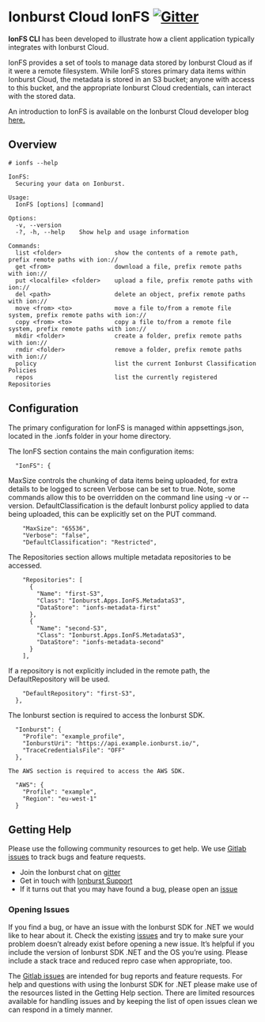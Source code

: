 # Ionburst Cloud IonFS [![Gitter](https://badges.gitter.im/ionburstlimited/community.svg)](https://gitter.im/ionburstlimited/community?utm_source=badge&utm_medium=badge&utm_campaign=pr-badge)

**IonFS CLI** has been developed to illustrate how a client application typically integrates with Ionburst Cloud. 

IonFS provides a set of tools to manage data stored by Ionburst Cloud as if it were a remote filesystem. While IonFS stores primary data items within Ionburst Cloud, the metadata is stored in an S3 bucket; anyone with access to this bucket, and the appropriate Ionburst Cloud credentials, can interact with the stored data. 

An introduction to IonFS is available on the Ionburst Cloud developer blog [here.](https://ionburst.cloud/blog/ionfs-a-client-and-metadata-store-for-ionburst/) 

## Overview

```
# ionfs --help 

IonFS: 
  Securing your data on Ionburst. 

Usage: 
  IonFS [options] [command] 

Options: 
  -v, --version 
  -?, -h, --help    Show help and usage information 

Commands: 
  list <folder>               show the contents of a remote path, prefix remote paths with ion:// 
  get <from>                  download a file, prefix remote paths with ion:// 
  put <localfile> <folder>    upload a file, prefix remote paths with ion:// 
  del <path>                  delete an object, prefix remote paths with ion:// 
  move <from> <to>            move a file to/from a remote file system, prefix remote paths with ion:// 
  copy <from> <to>            copy a file to/from a remote file system, prefix remote paths with ion:// 
  mkdir <folder>              create a folder, prefix remote paths with ion:// 
  rmdir <folder>              remove a folder, prefix remote paths with ion:// 
  policy                      list the current Ionburst Classification Policies 
  repos                       list the currently registered Repositories 
```

## Configuration

The primary configuration for IonFS is managed within appsettings.json, located in the .ionfs folder in your home directory. 

The IonFS section contains the main configuration items: 

```
  "IonFS": { 
```

MaxSize controls the chunking of data items being uploaded, for extra details to be logged to screen Verbose can be set to true.  Note, some commands allow this to be overridden on the command line using -v or --version.  DefaultClassification is the default Ionburst policy applied to data being uploaded, this can be explicitly set on the PUT command. 

```
    "MaxSize": "65536",
    "Verbose": "false",
    "DefaultClassification": "Restricted", 
```

The Repositories section allows multiple metadata repositories to be accessed.   

```
    "Repositories": [ 
      { 
        "Name": "first-S3", 
        "Class": "Ionburst.Apps.IonFS.MetadataS3", 
        "DataStore": "ionfs-metadata-first" 
      }, 
      { 
        "Name": "second-S3", 
        "Class": "Ionburst.Apps.IonFS.MetadataS3", 
        "DataStore": "ionfs-metadata-second" 
      } 
    ], 
```

If a repository is not explicitly included in the remote path, the DefaultRepository will be used. 

```
    "DefaultRepository": "first-S3", 
  }, 
```

The Ionburst section is required to access the Ionburst SDK. 

```
  "Ionburst": { 
    "Profile": "example_profile", 
    "IonburstUri": "https://api.example.ionburst.io/", 
    "TraceCredentialsFile": "OFF" 
  },  

The AWS section is required to access the AWS SDK. 

  "AWS": { 
    "Profile": "example", 
    "Region": "eu-west-1" 
  }
```

## Getting Help

Please use the following community resources to get help. We use [Gitlab issues][sdk-issues] to track bugs and feature requests.
* Join the Ionburst chat on [gitter](https://gitter.im/ionburstlimited/community)
* Get in touch with [Ionburst Support](https://ionburst.cloud/contact/)
* If it turns out that you may have found a bug, please open an [issue][sdk-issues]

### Opening Issues

If you find a bug, or have an issue with the Ionburst SDK for .NET we would like to hear about it. Check the existing [issues][sdk-issues] and try to make sure your problem doesn’t already exist before opening a new issue. It’s helpful if you include the version of Ionburst SDK .NET and the OS you’re using. Please include a stack trace and reduced repro case when appropriate, too.

The [Gitlab issues][sdk-issues] are intended for bug reports and feature requests. For help and questions with using the Ionburst SDK for .NET please make use of the resources listed in the Getting Help section. There are limited resources available for handling issues and by keeping the list of open issues clean we can respond in a timely manner.

[ionburst]: https://ionburst.io
[ionburst-cloud]: https://ionburst.cloud
[sdk-website]: https://ionburst.cloud/docs/sdk/
[sdk-source]: https://gitlab.com/ionburst/ionfs
[sdk-issues]: https://gitlab.com/ionburst/ionfs/issues
[sdk-license]: https://gitlab.com/ionburst/ionfst/-/blob/master/LICENSE
[docs-api]: https://ionburst.cloud/docs/api/
